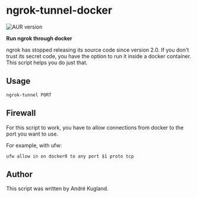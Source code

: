 # ngrok-tunnel-docker

![AUR version](https://img.shields.io/aur/version/ngrok-tunnel-docker)

**Run ngrok through docker**

ngrok has stopped releasing its source code since version 2.0.
If you don't trust its secret code, you have the option to run
it inside a docker container. This script helps you do just
that.

## Usage

```
ngrok-tunnel PORT
```

## Firewall

For this script to work, you have to allow connections from docker
to the port you want to use.

For example, with ufw:

```
ufw allow in on docker0 to any port $1 proto tcp
```

## Author

This script was written by André Kugland.
